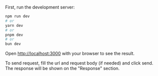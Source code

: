 First, run the development server:

```bash
npm run dev
# or
yarn dev
# or
pnpm dev
# or
bun dev
```

Open [http://localhost:3000](http://localhost:3000) with your browser to see the result.

To send request, fill the url and request body (if needed) and click send. The response will be shown on the "Response" section.

